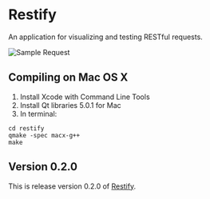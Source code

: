 # Restify

An application for visualizing and testing RESTful requests.

![Sample Request](https://raw.github.com/morgan/qt-restify/5.0.1/master/readme/screenshot.png)

## Compiling on Mac OS X

1. Install Xcode with Command Line Tools
2. Install Qt libraries 5.0.1 for Mac
3. In terminal:

```
cd restify
qmake -spec macx-g++
make
```

## Version 0.2.0

This is release version 0.2.0 of [Restify](https://github.com/morgan/qt-restify).
